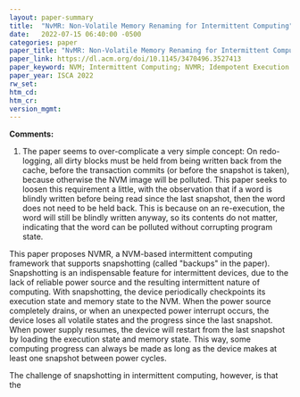 ```yaml
---
layout: paper-summary
title:  "NvMR: Non-Volatile Memory Renaming for Intermittent Computing"
date:   2022-07-15 06:40:00 -0500
categories: paper
paper_title: "NvMR: Non-Volatile Memory Renaming for Intermittent Computing"
paper_link: https://dl.acm.org/doi/10.1145/3470496.3527413
paper_keyword: NVM; Intermittent Computing; NVMR; Idempotent Execution
paper_year: ISCA 2022
rw_set:
htm_cd:
htm_cr:
version_mgmt:
---
```


**Comments:**

1. The paper seems to over-complicate a very simple concept: On redo-logging, all dirty blocks must be held from
being written back from the cache, before the transaction commits (or before the snapshot is taken), 
because otherwise the NVM image will be polluted.
This paper seeks to loosen this requirement a little, with the observation that if a word is blindly written
before being read since the last snapshot, then the word does not need to be held back.
This is because on an re-execution, the word will still be blindly written anyway, so its contents do not matter,
indicating that the word can be polluted without corrupting program state.


This paper proposes NVMR, a NVM-based intermittent computing framework that supports snapshotting (called "backups"
in the paper). Snapshotting is an indispensable feature for intermittent devices, due to the lack of reliable 
power source and the resulting intermittent nature of computing. With snapshotting, the device periodically
checkpoints its execution state and memory state to the NVM. When the power source completely drains, or when an
unexpected power interrupt occurs, the device loses all volatile states and the progress since the last snapshot. 
When power supply resumes, the device will restart from the last snapshot by loading the execution state and memory
state. This way, some computing progress can always be made as long as the device makes at least one snapshot
between power cycles.

The challenge of snapshotting in intermittent computing, however, is that the 
